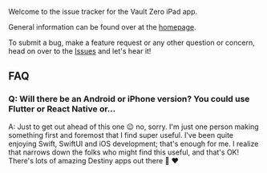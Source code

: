 Welcome to the issue tracker for the Vault Zero iPad app.

General information can be found over at the [homepage](https://www.vaultzero.app/).

To submit a bug, make a feature request or any other question or concern, head on over to the [Issues](https://github.com/rslifka/vault-zero/issues) and let's hear it!

## FAQ

### Q: Will there be an Android or iPhone version? You could use Flutter or React Native or...

A: Just to get out ahead of this one 😉 no, sorry. I'm just one person making something first and foremost that I find super useful. I've been quite enjoying Swift, SwiftUI and iOS development; that's enough for me. I realize that narrows down the folks who might find this useful, and that's OK! There's lots of amazing Destiny apps out there 🎉 ❤️
